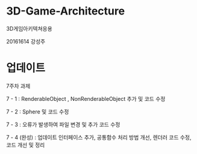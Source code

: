 # 3D-Game-Architecture
3D게임아키텍쳐응용

20161614 강성주

# 업데이트

7주차 과제

7 - 1 : RenderableObject , NonRenderableObject 추가 및  코드 수정

7 - 2 : Sphere 및 코드 수정 

7 - 3 : 오류가 발생하여 파일 변경 및 추가 코드 수정

7 - 4 (완성) : 업데이트 인터페이스 추가, 공통함수 처리 방법 개선, 렌더러 코드 수정, 코드 개선 및 정리 


